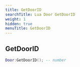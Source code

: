 ```yaml
---
title: GetDoorID
searchTitle: Lua Door GetDoorID
weight: 1
hidden: true
menuTitle: GetDoorID
---
```

## GetDoorID
```lua
Door:GetDoorID(); -- number
```